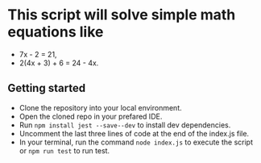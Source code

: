 # This script will solve simple math equations like

* 7x - 2 = 21,
* 2(4x + 3) + 6 = 24 - 4x.

## Getting started
* Clone the repository into your local environment.
* Open the cloned repo in your prefared IDE.
* Run `npm install jest --save--dev` to install dev dependencies.
* Uncomment the last three lines of code at the end of the index.js file.
* In your terminal, run the command `node index.js` to execute the script or `npm run test` to run test.